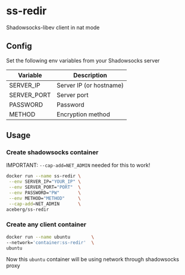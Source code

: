 # ss-redir

Shadowsocks-libev client in nat mode

## Config
Set the following env variables from your Shadowsocks server

| Variable  | Description |
| --------  | ----------- |
| SERVER_IP | Server IP (or hostname) |
| SERVER_PORT | Server port |
| PASSWORD | Password |
| METHOD | Encryption method |

## Usage
### Create shadowsocks container
IMPORTANT: `--cap-add=NET_ADMIN` needed for this to work!

```sh
docker run --name ss-redir \
 --env SERVER_IP="YOUR_IP" \
 --env SERVER_PORT="PORT"  \
 --env PASSWORD="PW"       \
 --env METHOD="METHOD"     \
 --cap-add=NET_ADMIN       \
aceberg/ss-redir
```
### Create any client container
```sh
docker run --name ubuntu        \
--network='container:ss-redir'  \
ubuntu
```
Now this `ubuntu` container will be using network through shadowsocks proxy